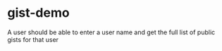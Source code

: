 # gist-demo
A user should be able to enter a user name and get the full list of public gists for that user

